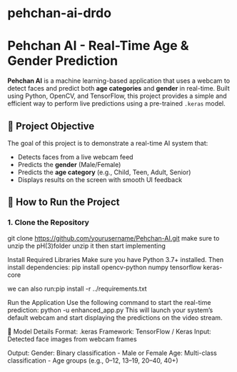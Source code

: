# pehchan-ai-drdo
# Pehchan AI - Real-Time Age & Gender Prediction

**Pehchan AI** is a machine learning-based application that uses a webcam to detect faces and predict both **age categories** and **gender** in real-time. Built using Python, OpenCV, and TensorFlow, this project provides a simple and efficient way to perform live predictions using a pre-trained `.keras` model.
## 🎯 Project Objective
The goal of this project is to demonstrate a real-time AI system that:
- Detects faces from a live webcam feed
- Predicts the **gender** (Male/Female)
- Predicts the **age category** (e.g., Child, Teen, Adult, Senior)
- Displays results on the screen with smooth UI feedback

## 🚀 How to Run the Project

### 1. Clone the Repository
git clone https://github.com/yourusername/Pehchan-AI.git
make sure to unzip the pH(3)folder unzip it then start implementing

 Install Required Libraries
Make sure you have Python 3.7+ installed. Then install dependencies:
pip install opencv-python numpy tensorflow keras-core

we can also run:pip install -r ../requirements.txt

Run the Application
Use the following command to start the real-time prediction:
python -u enhanced_app.py
This will launch your system’s default webcam and start displaying the predictions on the video stream.

🧠 Model Details
Format: .keras
Framework: TensorFlow / Keras
Input: Detected face images from webcam frames

Output:
Gender: Binary classification - Male or Female
Age: Multi-class classification - Age groups (e.g., 0–12, 13–19, 20–40, 40+)

